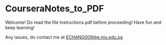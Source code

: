 # CourseraNotes_to_PDF

Welcome! Do read the file Instructions.pdf before proceeding!
Have fun and keep learning!

Any issues, do contact me at ECHANG009@e.ntu.edu.sg
